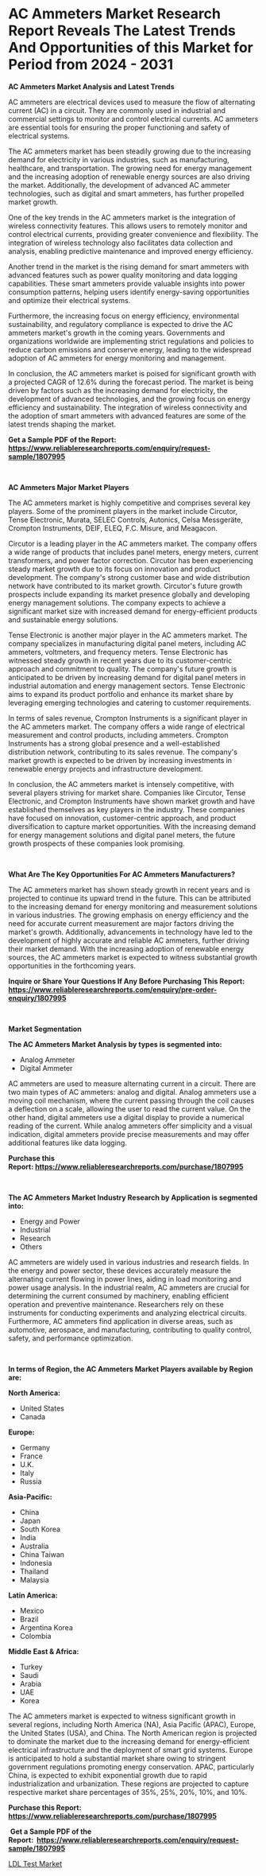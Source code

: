 <p><h1>AC Ammeters Market Research Report Reveals The Latest Trends And Opportunities of this Market for Period from 2024 - 2031</h1></p><p><strong>AC Ammeters Market Analysis and Latest Trends</strong></p>
<p><p>AC ammeters are electrical devices used to measure the flow of alternating current (AC) in a circuit. They are commonly used in industrial and commercial settings to monitor and control electrical currents. AC ammeters are essential tools for ensuring the proper functioning and safety of electrical systems.</p><p>The AC ammeters market has been steadily growing due to the increasing demand for electricity in various industries, such as manufacturing, healthcare, and transportation. The growing need for energy management and the increasing adoption of renewable energy sources are also driving the market. Additionally, the development of advanced AC ammeter technologies, such as digital and smart ammeters, has further propelled market growth.</p><p>One of the key trends in the AC ammeters market is the integration of wireless connectivity features. This allows users to remotely monitor and control electrical currents, providing greater convenience and flexibility. The integration of wireless technology also facilitates data collection and analysis, enabling predictive maintenance and improved energy efficiency.</p><p>Another trend in the market is the rising demand for smart ammeters with advanced features such as power quality monitoring and data logging capabilities. These smart ammeters provide valuable insights into power consumption patterns, helping users identify energy-saving opportunities and optimize their electrical systems.</p><p>Furthermore, the increasing focus on energy efficiency, environmental sustainability, and regulatory compliance is expected to drive the AC ammeters market's growth in the coming years. Governments and organizations worldwide are implementing strict regulations and policies to reduce carbon emissions and conserve energy, leading to the widespread adoption of AC ammeters for energy monitoring and management.</p><p>In conclusion, the AC ammeters market is poised for significant growth with a projected CAGR of 12.6% during the forecast period. The market is being driven by factors such as the increasing demand for electricity, the development of advanced technologies, and the growing focus on energy efficiency and sustainability. The integration of wireless connectivity and the adoption of smart ammeters with advanced features are some of the latest trends shaping the market.</p></p>
<p><strong>Get a Sample PDF of the Report:&nbsp; <a href="https://www.reliableresearchreports.com/enquiry/request-sample/1807995">https://www.reliableresearchreports.com/enquiry/request-sample/1807995</a></strong></p>
<p>&nbsp;</p>
<p><strong>AC Ammeters Major Market Players</strong></p>
<p><p>The AC ammeters market is highly competitive and comprises several key players. Some of the prominent players in the market include Circutor, Tense Electronic, Murata, SELEC Controls, Autonics, Celsa Messgeräte, Crompton Instruments, DEIF, ELEQ, F.C. Misure, and Meagacon.</p><p>Circutor is a leading player in the AC ammeters market. The company offers a wide range of products that includes panel meters, energy meters, current transformers, and power factor correction. Circutor has been experiencing steady market growth due to its focus on innovation and product development. The company's strong customer base and wide distribution network have contributed to its market growth. Circutor's future growth prospects include expanding its market presence globally and developing energy management solutions. The company expects to achieve a significant market size with increased demand for energy-efficient products and sustainable energy solutions.</p><p>Tense Electronic is another major player in the AC ammeters market. The company specializes in manufacturing digital panel meters, including AC ammeters, voltmeters, and frequency meters. Tense Electronic has witnessed steady growth in recent years due to its customer-centric approach and commitment to quality. The company's future growth is anticipated to be driven by increasing demand for digital panel meters in industrial automation and energy management sectors. Tense Electronic aims to expand its product portfolio and enhance its market share by leveraging emerging technologies and catering to customer requirements.</p><p>In terms of sales revenue, Crompton Instruments is a significant player in the AC ammeters market. The company offers a wide range of electrical measurement and control products, including ammeters. Crompton Instruments has a strong global presence and a well-established distribution network, contributing to its sales revenue. The company's market growth is expected to be driven by increasing investments in renewable energy projects and infrastructure development.</p><p>In conclusion, the AC ammeters market is intensely competitive, with several players striving for market share. Companies like Circutor, Tense Electronic, and Crompton Instruments have shown market growth and have established themselves as key players in the industry. These companies have focused on innovation, customer-centric approach, and product diversification to capture market opportunities. With the increasing demand for energy management solutions and digital panel meters, the future growth prospects of these companies look promising.</p></p>
<p>&nbsp;</p>
<p><strong>What Are The Key Opportunities For AC Ammeters Manufacturers?</strong></p>
<p><p>The AC ammeters market has shown steady growth in recent years and is projected to continue its upward trend in the future. This can be attributed to the increasing demand for energy monitoring and measurement solutions in various industries. The growing emphasis on energy efficiency and the need for accurate current measurement are major factors driving the market's growth. Additionally, advancements in technology have led to the development of highly accurate and reliable AC ammeters, further driving their market demand. With the increasing adoption of renewable energy sources, the AC ammeters market is expected to witness substantial growth opportunities in the forthcoming years.</p></p>
<p><strong>Inquire or Share Your Questions If Any Before Purchasing This Report: <a href="https://www.reliableresearchreports.com/enquiry/pre-order-enquiry/1807995">https://www.reliableresearchreports.com/enquiry/pre-order-enquiry/1807995</a></strong></p>
<p>&nbsp;</p>
<p><strong>Market Segmentation</strong></p>
<p><strong>The AC Ammeters Market Analysis by types is segmented into:</strong></p>
<p><ul><li>Analog Ammeter</li><li>Digital Ammeter</li></ul></p>
<p><p>AC ammeters are used to measure alternating current in a circuit. There are two main types of AC ammeters: analog and digital. Analog ammeters use a moving coil mechanism, where the current passing through the coil causes a deflection on a scale, allowing the user to read the current value. On the other hand, digital ammeters use a digital display to provide a numerical reading of the current. While analog ammeters offer simplicity and a visual indication, digital ammeters provide precise measurements and may offer additional features like data logging.</p></p>
<p><strong>Purchase this Report:&nbsp;<a href="https://www.reliableresearchreports.com/purchase/1807995">https://www.reliableresearchreports.com/purchase/1807995</a></strong></p>
<p>&nbsp;</p>
<p><strong>The AC Ammeters Market Industry Research by Application is segmented into:</strong></p>
<p><ul><li>Energy and Power</li><li>Industrial</li><li>Research</li><li>Others</li></ul></p>
<p><p>AC ammeters are widely used in various industries and research fields. In the energy and power sector, these devices accurately measure the alternating current flowing in power lines, aiding in load monitoring and power usage analysis. In the industrial realm, AC ammeters are crucial for determining the current consumed by machinery, enabling efficient operation and preventive maintenance. Researchers rely on these instruments for conducting experiments and analyzing electrical circuits. Furthermore, AC ammeters find application in diverse areas, such as automotive, aerospace, and manufacturing, contributing to quality control, safety, and performance optimization.</p></p>
<p>&nbsp;</p>
<p><strong>In terms of Region, the AC Ammeters Market Players available by Region are:</strong></p>
<p>
    <p> <strong> North America: </strong>
        <ul>
            <li>United States</li>
            <li>Canada</li>
        </ul>
        </p> 
    <p> <strong> Europe: </strong>
        <ul>
            <li>Germany</li>
            <li>France</li>
            <li>U.K.</li>
            <li>Italy</li>
            <li>Russia</li>
        </ul>
        </p> 
    <p> <strong> Asia-Pacific: </strong>
        <ul>
            <li>China</li>
            <li>Japan</li>
            <li>South Korea</li>
            <li>India</li>
            <li>Australia</li>
            <li>China Taiwan</li>
            <li>Indonesia</li>
            <li>Thailand</li>
            <li>Malaysia</li>
        </ul>
        </p> 
    <p> <strong> Latin America: </strong>
        <ul>
            <li>Mexico</li>
            <li>Brazil</li>
            <li>Argentina Korea</li>
            <li>Colombia</li>
        </ul>
        </p> 
    <p> <strong> Middle East & Africa: </strong>
        <ul>
            <li>Turkey</li>
            <li>Saudi</li>
            <li>Arabia</li>
            <li>UAE</li>
            <li>Korea</li>
        </ul>
    </p>
    </p>
<p><p>The AC ammeters market is expected to witness significant growth in several regions, including North America (NA), Asia Pacific (APAC), Europe, the United States (USA), and China. The North American region is projected to dominate the market due to the increasing demand for energy-efficient electrical infrastructure and the deployment of smart grid systems. Europe is anticipated to hold a substantial market share owing to stringent government regulations promoting energy conservation. APAC, particularly China, is expected to exhibit exponential growth due to rapid industrialization and urbanization. These regions are projected to capture respective market share percentages of 35%, 25%, 20%, 10%, and 10%.</p></p>
<p><strong>Purchase this Report: <a href="https://www.reliableresearchreports.com/purchase/1807995">https://www.reliableresearchreports.com/purchase/1807995</a></strong></p>
<p>&nbsp;<strong>Get a Sample PDF of the Report:&nbsp;&nbsp;<a href="https://www.reliableresearchreports.com/enquiry/request-sample/1807995">https://www.reliableresearchreports.com/enquiry/request-sample/1807995</a></strong></p>
<p><strong></strong></p>
<p><p><a href="https://medium.com/@ameliahaleyi77567/ldl-test-market-share-evolution-and-market-growth-trends-2023-2030-a59494ceca76">LDL Test Market</a></p></p>
